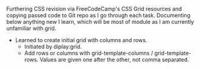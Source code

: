 Furthering CSS revision via FreeCodeCamp's CSS Grid resources and copying passed code to Git repo as I go through each task. Documenting below anything new I learn, which will be most of module as I am currently unfamiliar with grid.

- Learned to create initial grid with columns and rows.
    - Initiated by diplay:grid.
    - Add rows or columns with grid-template-columns / grid-template-rows. Values are given one after the other, not comma separated.
    